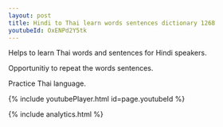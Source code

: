 ```yaml
---
layout: post
title: Hindi to Thai learn words sentences dictionary 1268 
youtubeId: OxENPd2Y5tk
---
```

 
 
Helps to learn Thai words and sentences for Hindi speakers.

Opportunitiy to repeat the words sentences. 

Practice Thai language. 
 
{% include youtubePlayer.html id=page.youtubeId %}
 
 
{% include analytics.html %}